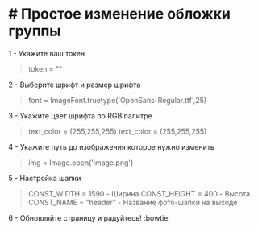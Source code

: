 # # Простое изменение обложки группы

1 - Укажите ваш токен
> token = ""

2 - Выберите шрифт и размер шрифта
> font = ImageFont.truetype('OpenSans-Regular.ttf',25)

3 - Укажите цвет шрифта по RGB палитре
> text_color = (255,255,255)	text_color = (255,255,255)

4 - Укажите путь до изображения которое нужно изменить 
> img = Image.open('image.png')

5 - Настройка шапки
> CONST_WIDTH = 1590 - Ширина
> CONST_HEIGHT = 400 - Высота
> CONST_NAME = "header" - Название фото-шапки на выходе	

6 - Обновляйте страницу и радуйтесь! :bowtie:
